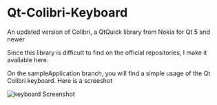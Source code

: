 # Qt-Colibri-Keyboard

An updated version of Colibri, a QtQuick library from Nokia for Qt 5 and newer

Since this library is difficult to find on the official repositories, I make it available here.

On the sampleApplication branch, you will find a simple usage of the Qt Colibri keyboard. Here is a screeshot

![keyboard Screenshot](https://github.com/sdorre/Qt-Colibri-Keyboard/blob/master/screenshots/Qt_Colibri_screenshot.png)

